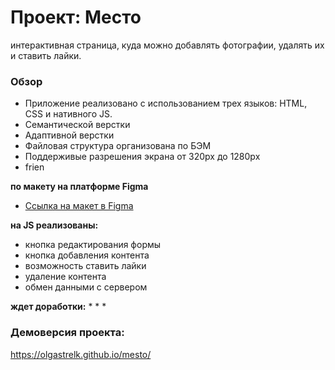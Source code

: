 # Проект: Место
 интерактивная страница, куда можно добавлять фотографии, удалять их и ставить лайки.
 
### Обзор

* Приложение реализовано с использованием трех языков: HTML, CSS и нативного JS.
* Семантической верстки
* Адаптивной верстки
* Файловая структура организована по БЭМ
* Поддерживые разрешения экрана от 320px до 1280px
* frien

**по макету на платформе Figma**

* [Ссылка на макет в Figma](https://www.figma.com/file/2cn9N9jSkmxD84oJik7xL7/JavaScript.-Sprint-4?node-id=0%3A1)

**на JS реализованы:**
* кнопка редактирования формы
* кнопка добавления контента
* возможность ставить лайки
* удаление контента
* обмен данными с сервером

**ждет доработки:**
*
*
*

### Демоверсия проекта:
https://olgastrelk.github.io/mesto/
